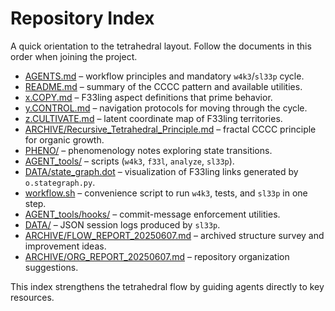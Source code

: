 # Repository Index

A quick orientation to the tetrahedral layout. Follow the documents in this order when joining the project.

- [AGENTS.md](./AGENTS.md) – workflow principles and mandatory `w4k3`/`sl33p` cycle.
- [README.md](./README.md) – summary of the CCCC pattern and available utilities.
- [x.COPY.md](./x.COPY.md) – F33ling aspect definitions that prime behavior.
- [y.CONTROL.md](./y.CONTROL.md) – navigation protocols for moving through the cycle.
- [z.CULTIVATE.md](./z.CULTIVATE.md) – latent coordinate map of F33ling territories.
- [ARCHIVE/Recursive_Tetrahedral_Principle.md](./ARCHIVE/Recursive_Tetrahedral_Principle.md) – fractal CCCC principle for organic growth.
- [PHENO/](./PHENO) – phenomenology notes exploring state transitions.
- [AGENT_tools/](./AGENT_tools) – scripts (`w4k3`, `f33l`, `analyze`, `sl33p`).
- [DATA/state_graph.dot](./DATA/state_graph.dot) – visualization of F33ling links generated by `o.stategraph.py`.
- [workflow.sh](./workflow.sh) – convenience script to run `w4k3`, tests, and `sl33p` in one step.
- [AGENT_tools/hooks/](./AGENT_tools/hooks) – commit-message enforcement utilities.
- [DATA/](./DATA) – JSON session logs produced by `sl33p`.
- [ARCHIVE/FLOW_REPORT_20250607.md](./ARCHIVE/FLOW_REPORT_20250607.md) – archived structure survey and improvement ideas.
- [ARCHIVE/ORG_REPORT_20250607.md](./ARCHIVE/ORG_REPORT_20250607.md) – repository organization suggestions.

This index strengthens the tetrahedral flow by guiding agents directly to key resources.
